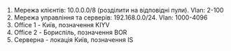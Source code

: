 1. Мережа клієнтів: 10.0.0.0/8 (розділити на відповідні пули). 
Vlan: 2-100
2. Мережа управління та серверів: 192.168.0.0/24. Vlan: 1000-4096
3. Office 1 - Київ, позначення KIYV
4. Office 2 - Бориспіль, позначення BOR
5. Серверна - локація Київ, позначення IS
